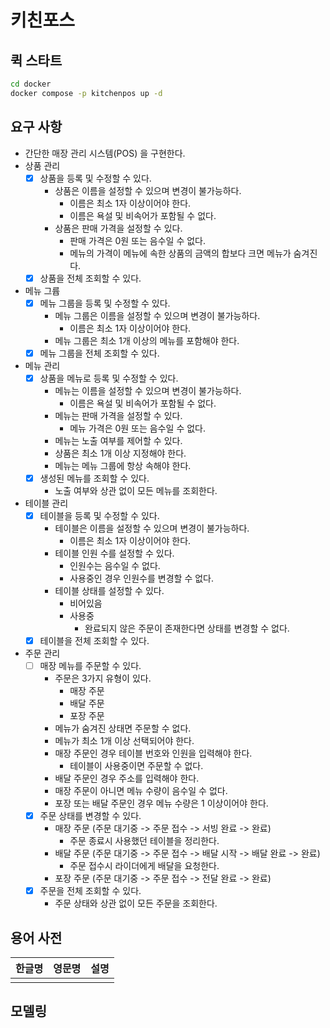 # 키친포스

## 퀵 스타트

```sh
cd docker
docker compose -p kitchenpos up -d
```

## 요구 사항

- 간단한 매장 관리 시스템(POS) 을 구현한다.
- 상품 관리
  - [x] 상품을 등록 및 수정할 수 있다.
    - 상품은 이름을 설정할 수 있으며 변경이 불가능하다.
      - 이름은 최소 1자 이상이어야 한다. 
      - 이름은 욕설 및 비속어가 포함될 수 없다.
    - 상품은 판매 가격을 설정할 수 있다.
      - 판매 가격은 0원 또는 음수일 수 없다.
      - 메뉴의 가격이 메뉴에 속한 상품의 금액의 합보다 크면 메뉴가 숨겨진다.
  - [x] 상품을 전체 조회할 수 있다.
- 메뉴 그륩
  - [x] 메뉴 그룹을 등록 및 수정할 수 있다.
    - 메뉴 그룹은 이름을 설정할 수 있으며 변경이 불가능하다.
      - 이름은 최소 1자 이상이어야 한다.
    - 메뉴 그룹은 최소 1개 이상의 메뉴를 포함해야 한다. 
  - [x] 메뉴 그룹을 전체 조회할 수 있다.
- 메뉴 관리
  - [x] 상품을 메뉴로 등록 및 수정할 수 있다.
    - 메뉴는 이름을 설정할 수 있으며 변경이 불가능하다.
      - 이름은 욕설 및 비속어가 포함될 수 없다.
    - 메뉴는 판매 가격을 설정할 수 있다.
      - 메뉴 가격은 0원 또는 음수일 수 없다. 
    - 메뉴는 노출 여부를 제어할 수 있다.
    - 상품은 최소 1개 이상 지정해야 한다.
    - 메뉴는 메뉴 그룹에 항상 속해야 한다.
  - [x] 생성된 메뉴를 조회할 수 있다.
    - 노출 여부와 상관 없이 모든 메뉴를 조회한다.
- 테이블 관리
  - [x] 테이블을 등록 및 수정할 수 있다.
    - 테이블은 이름을 설정할 수 있으며 변경이 불가능하다.
      - 이름은 최소 1자 이상이어야 한다.
    - 테이블 인원 수를 설정할 수 있다.
      - 인원수는 음수일 수 없다.
      - 사용중인 경우 인원수를 변경할 수 없다.
    - 테이블 상태를 설정할 수 있다.
      - 비어있음
      - 사용중
        - 완료되지 않은 주문이 존재한다면 상태를 변경할 수 없다.
  - [x] 테이블을 전체 조회할 수 있다.
- 주문 관리
  - [ ] 매장 메뉴를 주문할 수 있다.
    - 주문은 3가지 유형이 있다.
      - 매장 주문
      - 배달 주문
      - 포장 주문
    - 메뉴가 숨겨진 상태면 주문할 수 없다.
    - 메뉴가 최소 1개 이상 선택되어야 한다.
    - 매장 주문인 경우 테이블 번호와 인원을 입력해야 한다.
      - 테이블이 사용중이면 주문할 수 없다.
    - 배달 주문인 경우 주소를 입력해야 한다.
    - 매장 주문이 아니면 메뉴 수량이 음수일 수 없다.
    - 포장 또는 배달 주문인 경우 메뉴 수량은 1 이상이어야 한다.
  - [X] 주문 상태를 변경할 수 있다.
    - 매장 주문 (주문 대기중 -> 주문 접수 -> 서빙 완료 -> 완료)
      - 주문 종료시 사용했던 테이블을 정리한다.
    - 배달 주문 (주문 대기중 -> 주문 접수 -> 배달 시작 -> 배달 완료 -> 완료)
      - 주문 접수시 라이더에게 배달을 요청한다.
    - 포장 주문 (주문 대기중 -> 주문 접수 -> 전달 완료 -> 완료)
  - [X] 주문을 전체 조회할 수 있다.
    - 주문 상태와 상관 없이 모든 주문을 조회한다.

## 용어 사전

| 한글명 | 영문명 | 설명 |
| --- | --- | --- |
|  |  |  |

## 모델링
